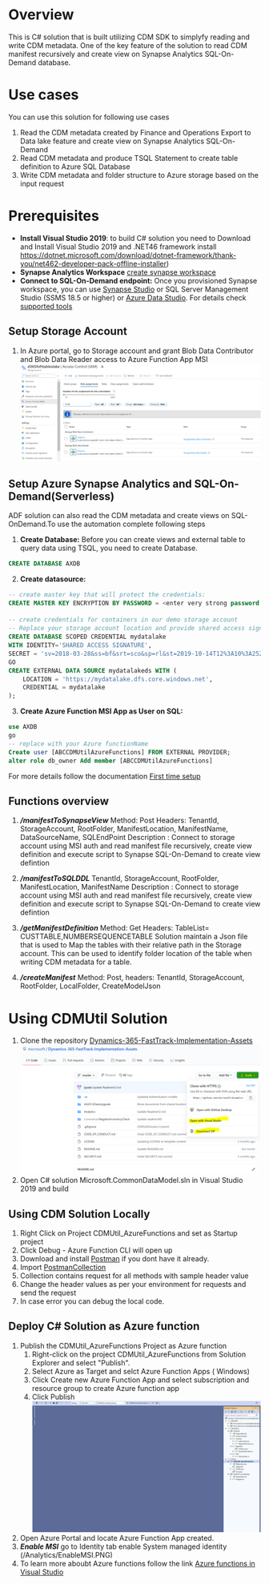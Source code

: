 # Overview 

This is C# solution that is built utilizing CDM SDK to simplyfy reading and write CDM metadata. One of the key feature of the solution to read CDM manifest recursively and create view on Synapse Analytics SQL-On-Demand database. 

# Use cases

You can use this solution for following use cases
1. Read the CDM metadata created by Finance and Operations Export to Data lake feature and create view on Synapse Analytics SQL-On-Demand  
2. Read CDM metadata and produce TSQL Statement to create table definition to Azure SQL Database 
3. Write CDM metadata and folder structure to Azure storage based on the input request

# Prerequisites 
- **Install Visual Studio 2019**: to build C# solution you need to Download and Install Visual Studio 2019 and .NET46 framework install https://dotnet.microsoft.com/download/dotnet-framework/thank-you/net462-developer-pack-offline-installer)
- **Synapse Analytics Workspace** [create synapse workspace](https://docs.microsoft.com/en-us/azure/synapse-analytics/quickstart-create-workspace) 
- **Connect to SQL-On-Demand endpoint:** Once you provisioned Synapse workspace, you can use [Synapse Studio](https://docs.microsoft.com/en-us/azure/synapse-analytics/quickstart-synapse-studio) 
or SQL Server Management Studio (SSMS 18.5 or higher) 
or [Azure Data Studio](https://docs.microsoft.com/en-us/sql/azure-data-studio/download-azure-data-studio?toc=/azure/synapse-analytics/toc.json&bc=/azure/synapse-analytics/breadcrumb/toc.json&view=azure-sqldw-latest). 
For details check [supported tools](https://docs.microsoft.com/en-us/azure/synapse-analytics/sql/connect-overview#supported-tools-for-sql-on-demand-preview)


## Setup Storage Account 
1. In Azure portal, go to Storage account and grant Blob Data Contributor and Blob Data Reader access to Azure Function App MSI
![Storage Access](/Analytics/AADAppStorageAccountAccess.PNG)

## Setup Azure Synapse Analytics and SQL-On-Demand(Serverless)
ADF solution can also read the CDM metadata and create views on SQL-OnDemand.To use the automation complete following steps
1. **Create Database:** Before you can create views and external table to query data using TSQL, you need to create Database. 
```SQL
CREATE DATABASE AXDB
```
2. **Create datasource:**
```SQL
-- create master key that will protect the credentials:
CREATE MASTER KEY ENCRYPTION BY PASSWORD = <enter very strong password here>

-- create credentials for containers in our demo storage account
-- Replace your storage account location and provide shared access signature
CREATE DATABASE SCOPED CREDENTIAL mydatalake
WITH IDENTITY='SHARED ACCESS SIGNATURE',  
SECRET = 'sv=2018-03-28&ss=bf&srt=sco&sp=rl&st=2019-10-14T12%3A10%3A25Z&se=2061-12-31T12%3A10%3A00Z&sig=KlSU2ullCscyTS0An0nozEpo4tO5JAgGBvw%2FJX2lguw%3D'
GO
CREATE EXTERNAL DATA SOURCE mydatalakeds WITH (
    LOCATION = 'https://mydatalake.dfs.core.windows.net',
    CREDENTIAL = mydatalake
);
```
3. **Create Azure Function MSI App as User on SQL:**
```SQL
use AXDB
go
-- replace with your Azure functionName
Create user [ABCCDMUtilAzureFunctions] FROM EXTERNAL PROVIDER;
alter role db_owner Add member [ABCCDMUtilAzureFunctions]
```
For more details follow the documentation [First time setup](https://docs.microsoft.com/en-us/azure/synapse-analytics/quickstart-sql-on-demand#first-time-setup)   

## Functions overview 

1. ***/manifestToSynapseView***
  Method: Post
  Headers: TenantId, StorageAccount, RootFolder, ManifestLocation, ManifestName, DataSourceName, SQLEndPoint
  Description : Connect to storage account using MSI auth and read manifest file recursively, create view definition and execute script to Synapse SQL-On-Demand to create view defintion
 
2. ***/manifestToSQLDDL***
  TenantId, StorageAccount, RootFolder, ManifestLocation, ManifestName
  Description : Connect to storage account using MSI auth and read manifest file recursively, create view definition and execute script to Synapse SQL-On-Demand to create view defintion
3. ***/getManifestDefinition***
   Method: Get
   Headers: TableList= CUSTTABLE,NUMBERSEQUENCETABLE 
   Solution maintain a Json file that is used to Map the tables with their relative path in the Storage account. This can be used to identify folder location of the table when writing CDM metadata for a table. 
4. ***/createManifest***
 Method: Post,
 headers: TenantId, StorageAccount, RootFolder, LocalFolder, CreateModelJson 
 
# Using CDMUtil Solution 
1.	Clone the repository [Dynamics-365-FastTrack-Implementation-Assets](https://github.com/microsoft/Dynamics-365-FastTrack-Implementation-Assets)
![Clone](/Analytics/CloneRepository.PNG)
2. Open C# solution Microsoft.CommonDataModel.sln in Visual Studio 2019 and build

## Using CDM Solution Locally 
1. Right Click on Project CDMUtil_AzureFunctions and set as Startup project 
2. Click Debug - Azure Function CLI will open up 
3. Download and install [Postman](https://www.postman.com/downloads/) if you dont have it already.
4. Import [PostmanCollection](/Analytics/CDMUtilSolution/CDMUtil.postman_collection)
5. Collection contains request for all methods with sample header value 
5. Change the header values as per your environment for requests and send the request 
6. In case error you can debug the local code.

## Deploy C# Solution as Azure function 
1.	Publish the CDMUtil_AzureFunctions Project as Azure function 
    1. Right-click on the project CDMUtil_AzureFunctions from Solution Explorer and select "Publish". 
    2. Select Azure as Target and selct Azure Function Apps ( Windows) 
    3. Click Create new Azure Function App and select subscription and resource group to create Azure function app 
    4. Click Publish   
    ![Publish Azure Function](/Analytics/DeployAzureFunction.gif)
2. Open Azure Portal and locate Azure Function App created.
3. ***Enable MSI*** go to Identity tab enable System managed identity (/Analytics/EnableMSI.PNG) 
4. To learn more aboubt Azure functions follow the link [Azure functions in Visual Studio](https://docs.microsoft.com/en-us/azure/azure-functions/functions-develop-vs)
